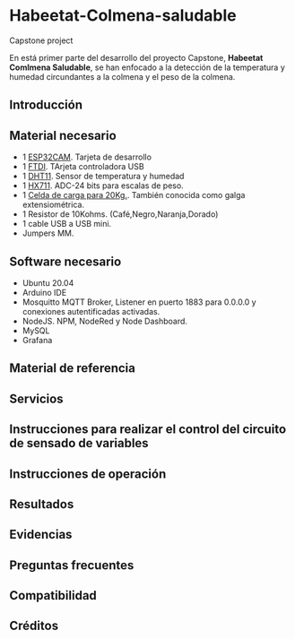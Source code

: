 # Habeetat-Colmena-saludable
Capstone project

En está primer parte del desarrollo del proyecto Capstone, **Habeetat Comlmena Saludable**, se han enfocado a la detección de la temperatura y humedad circundantes a la colmena y el peso de la colmena.

## Introducción

## Material necesario

- 1 [ESP32CAM](https://docs.ai-thinker.com/en/esp32-cam). Tarjeta de desarrollo
- 1 [FTDI](https://ftdichip.com/wp-content/uploads/2020/08/DS_FT232R.pdf). TArjeta controladora USB
- 1 [DHT11](https://www.mouser.com/datasheet/2/758/DHT11-Technical-Data-Sheet-Translated-Version-1143054.pdf). Sensor de temperatura y humedad
- 1 [HX711](https://cdn.sparkfun.com/datasheets/Sensors/ForceFlex/hx711_english.pdf). ADC-24 bits para escalas de peso.
- 1 [Celda de carga para 20Kg.](https://naylampmechatronics.com/sensores/157-celda-de-carga-20kg.html). También conocida como galga extensiométrica.
- 1 Resistor de 10Kohms. (Café,Negro,Naranja,Dorado)
- 1 cable USB a USB mini.
- Jumpers MM.

## Software necesario

- Ubuntu 20.04
- Arduino IDE
- Mosquitto MQTT Broker, Listener en puerto 1883 para 0.0.0.0 y conexiones autentificadas activadas.
- NodeJS. NPM, NodeRed y Node Dashboard.
- MySQL
- Grafana

## Material de referencia

## Servicios

## Instrucciones para realizar el control del circuito de sensado de variables

## Instrucciones de operación

## Resultados

## Evidencias

## Preguntas frecuentes

## Compatibilidad

## Créditos
